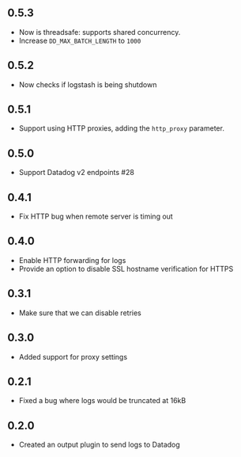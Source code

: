## 0.5.3
  - Now is threadsafe: supports shared concurrency.
  - Increase `DD_MAX_BATCH_LENGTH` to `1000`

## 0.5.2
  - Now checks if logstash is being shutdown

## 0.5.1
  - Support using HTTP proxies, adding the `http_proxy` parameter.

## 0.5.0
  - Support Datadog v2 endpoints #28

## 0.4.1
  - Fix HTTP bug when remote server is timing out

## 0.4.0
  - Enable HTTP forwarding for logs
  - Provide an option to disable SSL hostname verification for HTTPS

## 0.3.1
  - Make sure that we can disable retries

## 0.3.0
  - Added support for proxy settings

## 0.2.1
  - Fixed a bug where logs would be truncated at 16kB

## 0.2.0
  - Created an output plugin to send logs to Datadog
